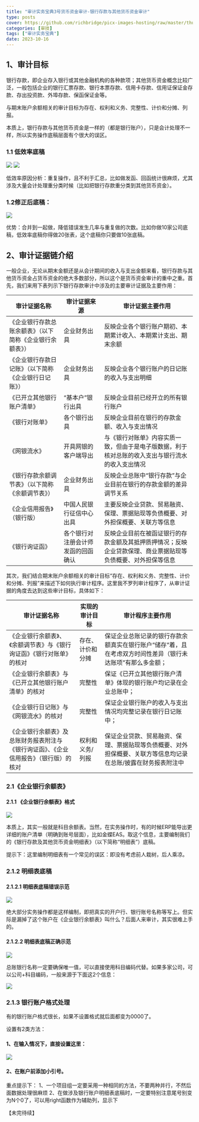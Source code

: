 ```yaml
---
title: "审计实务宝典3号货币资金审计-银行存款与其他货币资金审计"
type: posts
cover: https://github.com/richbridge/picx-images-hosting/raw/master/thumbnail/审技.jpg
categories: [审技]
tags: ["审计实务宝典"]
date: 2023-10-16
---
```

## 1、审计目标
银行存款，即企业存入银行或其他金融机构的各种款项；其他货币资金概念比较广泛，一般包括企业的银行汇票存款、银行本票存款、信用卡存款、信用证保证金存款、存出投资款、外埠存款、保函保证金等。

与期末账户余额相关的审计目标为存在、权利和义务、完整性、计价和分摊、列报。

本质上，银行存款与其他货币资金是一样的（都是银行账户），只是会计处理不一样，所以实务操作底稿层面有个很大的误区。

### 1.1 低效率底稿

![](https://img.richfan.site/audit/审计实务宝典/银行存款与其他货币资金审计_1.webp)
![](https://img.richfan.site/audit/审计实务宝典/银行存款与其他货币资金审计_2.webp)

低效率原因分析：重复操作，且不利于汇总，比如做发函、回函统计很麻烦，尤其涉及大量会计处理重分类时候（比如把银行存款重分类到其他货币资金）。

### 1.2修正后底稿：
![](https://img.richfan.site/audit/审计实务宝典/银行存款与其他货币资金审计_3.webp)

优势：合并到一起做，降低错误发生几率与重复做的次数。比如你做10家公司底稿，低效率底稿你得做20张表，这个底稿你只要做10张底稿。

## 2、审计证据链介绍
一般企业，无论从期末金额还是从会计期间的收入与支出金额来看，银行存款与其他货币资金占货币资金的绝大多数部分，所以这个是货币资金审计的重中之重。首先，我们来用下表列示下银行存款审计中涉及的主要审计证据及主要作用：

| 审计证据名称                       | 审计证据来源            | 审计证据主要作用                                               |
|------------------------------|-------------------|--------------------------------------------------------|
| 《企业银行存款总账余额表》（以下简称《企业银行余额表》） | 企业财务出具            | 反映企业各个银行账户期初、本期累计收入、本期累计支出、期末余额                        |
| 《企业银行存款日记账》（以下简称《企业银行日记账》）   | 企业财务出具            | 反映企业各个银行账户的日记账的收入与支出明细                                 |
| 《已开立其他银行账户清单》                | “基本户”银行出具         | 反映企业目前已经开立的所有银行账户                                      |
| 《银行对账单》                      | 各个银行出具            | 反映企业目前在银行的存款金额、收入与支出情况                                 |
| 《网银流水》                       | 开具网银的客户端导出        | 与《银行对账单》内容实质一致，但由于是电子版数据，利于核对总账的收入支出与银行流水的收入支出情况       |
| 《银行存款余额调节表》（以下简称《余额调节表》）     | 企业财务出具            | 反映企业总账中“银行存款”与企业目前在银行的存款金额的差异调节关系                      |
| 《企业信用报告》（银行版）                | 中国人民银行征信中心出具      | 主要反映企业贷款、贸易融资、保理、票据贴现等负债概要、对外担保概要、关联方等信息               |
| 《银行询证函》                      | 各个银行对注册会计师发函的回函确认 | 反映企业目前在被函证银行的存款金额及其抵押质押情况；反映企业贷款保理、商业票据贴现等负债概要、对外担保等信息 |

其次，我们结合期末账户余额相关的审计目标“存在、权利和义务、完整性、计价和分摊、列报”来描述下如何执行审计程序。这里我不罗列审计程序了，从审计证据的角度去达到这些审计目标，具体如下：

| 审计证据名称                                      | 实现的审计目标  | 审计程序主要作用                                                |
|---------------------------------------------|----------|---------------------------------------------------------|
| 《企业银行余额表》、《余额调节表》与《银行询证函》《银行对账单》的核对         | 存在、计价和分摊 | 保证企业总账记录的银行存款余额真实在银行账户“储存“着，且在考虑双方时间性差异（银行未达账项”有那么多金额；  |
| 《企业银行余额表》与《已开立其他银行账户清单》的核对                  | 完整性      | 保证《已开立其他银行账户清单》体现的银行账户均记录在企业总账中；                        |
| 《企业银行日记账》与《网银流水》的核对                         | 完整性      | 保证企业银行账户的收入与支出情况均完整记录在银行日记账中；                           |
| 《企业银行余额表》及总账财务报表附注与《银行询证函》、《企业信用报告》（银行版）的核对 | 权利和义务/列报 | 保证企业贷款、贸易融资、保理、票据贴现等负债概要、对外担保概要、关联方等信息均记录在总账/披露在财务报表附注中 |


### 2.1《企业银行余额表》
#### 2.1.1 《企业银行余额表》格式
![](https://img.richfan.site/audit/审计实务宝典/银行存款与其他货币资金审计_4.webp)

本质上，其实一般就是科目余额表。当然，在实务操作时，有的时候ERP能导出更详细的账户清单（明确到账号层面），比如金蝶EAS。取这个信息，主要编制我们的《银行存款及其他货币资金明细表》（以下简称“明细表”）底稿。

提示下：这里编制明细表有一个常见的误区：即没有考虑前人栽树，后人乘凉。

### 2.1.2 明细表底稿
#### 2.1.2.1 明细表底稿错误示范

![](https://img.richfan.site/audit/审计实务宝典/银行存款与其他货币资金审计_5.webp)

绝大部分实务操作都是这样编制，即把真实的开户行、银行账号名称等写上。但实际是漏掉了这个账户在《企业银行余额表》叫什么？后面人来审计，其实很难上手的。

#### 2.1.2.2 明细表底稿正确示范


![](https://img.richfan.site/audit/审计实务宝典/银行存款与其他货币资金审计_6.webp)

总账银行名称一定要确保唯一值，可以直接使用科目编码代替。如果多家公司，可以公司+科目编码，一般来源于下面这2个信息：

![](https://img.richfan.site/audit/审计实务宝典/银行存款与其他货币资金审计_7.webp)

### 2.1.3 银行账户格式处理
有的银行账户格式很长，如果不设置格式就后面都变为0000了。

设置有2类方法：

#### 1、在输入情况下，直接设置这里：
![](https://img.richfan.site/audit/审计实务宝典/银行存款与其他货币资金审计_8.webp)

#### 2、在账户前添加小引号。

重点提示下：
1、一个项目组一定要采用一种相同的方法，不要两种并行，不然后面数据处理很麻烦
2、在做涉及银行账户明细表底稿时，一定要特别注意尾号别变为N个0了，可以用right函数作为辅助列，显示下

【未完待续】